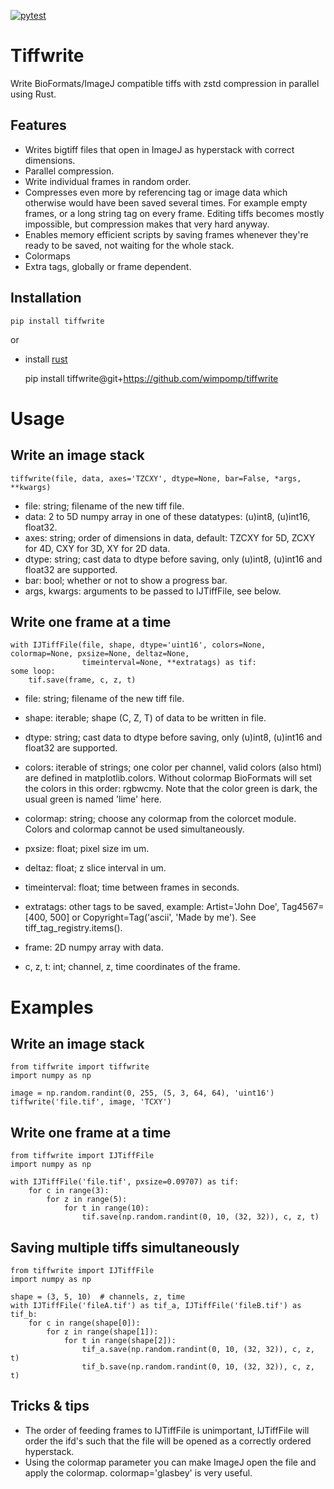 [![pytest](https://github.com/wimpomp/tiffwrite/actions/workflows/pytest.yml/badge.svg)](https://github.com/wimpomp/tiffwrite/actions/workflows/pytest.yml)

# Tiffwrite
Write BioFormats/ImageJ compatible tiffs with zstd compression in parallel using Rust.

## Features
- Writes bigtiff files that open in ImageJ as hyperstack with correct dimensions.
- Parallel compression.
- Write individual frames in random order.
- Compresses even more by referencing tag or image data which otherwise would have been saved several times.
For example empty frames, or a long string tag on every frame. Editing tiffs becomes mostly impossible, but compression
makes that very hard anyway.
- Enables memory efficient scripts by saving frames whenever they're ready to be saved, not waiting for the whole stack.
- Colormaps
- Extra tags, globally or frame dependent.

## Installation
    pip install tiffwrite
or

- install [rust](https://rustup.rs/)     

    
    pip install tiffwrite@git+https://github.com/wimpomp/tiffwrite

# Usage
## Write an image stack
    tiffwrite(file, data, axes='TZCXY', dtype=None, bar=False, *args, **kwargs)

- file:         string; filename of the new tiff file.
- data:         2 to 5D numpy array in one of these datatypes: (u)int8, (u)int16, float32.
- axes:         string; order of dimensions in data, default: TZCXY for 5D, ZCXY for 4D, CXY for 3D, XY for 2D data.
- dtype:        string; cast data to dtype before saving, only (u)int8, (u)int16 and float32 are supported.
- bar:          bool; whether or not to show a progress bar.
- args, kwargs: arguments to be passed to IJTiffFile, see below.


## Write one frame at a time
    with IJTiffFile(file, shape, dtype='uint16', colors=None, colormap=None, pxsize=None, deltaz=None,
                    timeinterval=None, **extratags) as tif:
    some loop:
        tif.save(frame, c, z, t)

- file:         string; filename of the new tiff file.
- shape:        iterable; shape (C, Z, T) of data to be written in file.
- dtype:        string; cast data to dtype before saving, only (u)int8, (u)int16 and float32 are supported.
- colors:       iterable of strings; one color per channel, valid colors (also html) are defined in matplotlib.colors.
                    Without colormap BioFormats will set the colors in this order: rgbwcmy.
                    Note that the color green is dark, the usual green is named 'lime' here.
- colormap:     string; choose any colormap from the colorcet module. Colors and colormap cannot be used simultaneously.
- pxsize:       float; pixel size im um.
- deltaz:       float; z slice interval in um.
- timeinterval: float; time between frames in seconds.
- extratags:    other tags to be saved, example: Artist='John Doe', Tag4567=[400, 500] or
                    Copyright=Tag('ascii', 'Made by me'). See tiff_tag_registry.items().

- frame:        2D numpy array with data.
- c, z, t:      int; channel, z, time coordinates of the frame.

    
# Examples
## Write an image stack
    from tiffwrite import tiffwrite
    import numpy as np

    image = np.random.randint(0, 255, (5, 3, 64, 64), 'uint16')
    tiffwrite('file.tif', image, 'TCXY')

## Write one frame at a time
    from tiffwrite import IJTiffFile
    import numpy as np

    with IJTiffFile('file.tif', pxsize=0.09707) as tif:
        for c in range(3):
            for z in range(5):
                for t in range(10):
                    tif.save(np.random.randint(0, 10, (32, 32)), c, z, t)

## Saving multiple tiffs simultaneously
    from tiffwrite import IJTiffFile
    import numpy as np
    
    shape = (3, 5, 10)  # channels, z, time
    with IJTiffFile('fileA.tif') as tif_a, IJTiffFile('fileB.tif') as tif_b:
        for c in range(shape[0]):
            for z in range(shape[1]):
                for t in range(shape[2]):
                    tif_a.save(np.random.randint(0, 10, (32, 32)), c, z, t)
                    tif_b.save(np.random.randint(0, 10, (32, 32)), c, z, t)

## Tricks & tips
- The order of feeding frames to IJTiffFile is unimportant, IJTiffFile will order the ifd's such that the file will
be opened as a correctly ordered hyperstack.
- Using the colormap parameter you can make ImageJ open the file and apply the colormap. colormap='glasbey' is very
useful.
